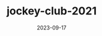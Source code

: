 ---
layout: note-image
parent: ..
title: jockey-club-2021
date: 2023-09-17
metatitle: Imagem Jockey Club
categories: imagem, jockey club, warp
description: Jockey Club
year: 2021
cover-image: https://www.historiadorecife.com/images/cover.jpg
---